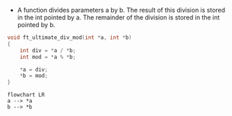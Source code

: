 - A function divides parameters a by b. The result of this division is stored in the int pointed by a. The remainder of the division is stored in the int pointed by b.

```c
void ft_ultimate_div_mod(int *a, int *b)
{
    int div = *a / *b;
    int mod = *a % *b;

    *a = div;
    *b = mod;
}
```

```mermaid
flowchart LR
a --> *a
b --> *b
```